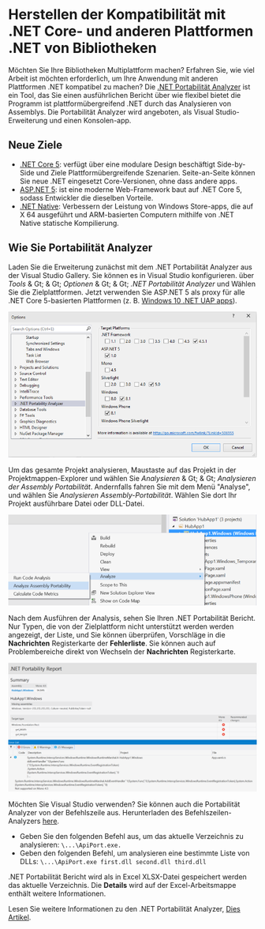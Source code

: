 Herstellen der Kompatibilität mit .NET Core- und anderen Plattformen .NET von Bibliotheken
==========================================================================================

Möchten Sie Ihre Bibliotheken Multiplattform machen?
Erfahren Sie, wie viel Arbeit ist möchten
erforderlich, um Ihre Anwendung mit anderen Plattformen .NET kompatibel zu machen?
Die [.NET Portabilität
Analyzer](https://visualstudiogallery.msdn.microsoft.com/1177943e-cfb7-4822-a8a6-e56c7905292b)
ist ein Tool, das Sie einen ausführlichen Bericht über wie flexibel bietet die
Programm ist plattformübergreifend .NET durch das Analysieren von Assemblys.
Die
Portabilität Analyzer wird angeboten, als Visual Studio-Erweiterung und einen
Konsolen-app.

Neue Ziele
----------

-   [.NET Core 5](https://www.dotnetfoundation.org/netcore5): verfügt über eine
modulare Design beschäftigt Side-by-Side und Ziele
Plattformübergreifende Szenarien.
   Seite-an-Seite können Sie neue .NET eingesetzt
Core-Versionen, ohne dass andere apps.
-   [ASP.NET 5](https://www.dotnetfoundation.org/aspnet-5): ist eine moderne
Web-Framework baut auf .NET Core 5, sodass Entwickler die
dieselben Vorteile.
-   [.NET
Native](http://blogs.msdn.com/b/dotnet/archive/2014/04/24/dotnetnative-performance.aspx):
Verbessern der Leistung von Windows Store-apps, die auf X 64 ausgeführt und
ARM-basierten Computern mithilfe von .NET Native statische Kompilierung.

Wie Sie Portabilität Analyzer
-----------------------------

Laden Sie die Erweiterung zunächst mit dem .NET Portabilität Analyzer
aus der Visual Studio Gallery.
Sie können es in Visual Studio konfigurieren.
über *Tools* & Gt; & Gt; *Optionen* & Gt; & Gt; *.NET Portabilität Analyzer* und
Wählen Sie die Zielplattformen.
Jetzt verwenden Sie ASP.NET 5 als proxy
für alle .NET Core 5-basierten Plattformen (z. B. [Windows 10 .NET UAP
apps](http://blogs.windows.com/buildingapps/2015/03/02/a-first-look-at-the-windows-10-universal-app-platform/)).

![Bild](images/portability_screenshot.png)

Um das gesamte Projekt analysieren, Maustaste auf das Projekt in der
Projektmappen-Explorer und wählen Sie *Analysieren* & Gt; & Gt; *Analysieren der Assembly
Portabilität*.
Andernfalls fahren Sie mit dem Menü "Analyse", und wählen Sie *Analysieren
Assembly-Portabilität*.
Wählen Sie dort Ihr Projekt ausführbare Datei oder
DLL-Datei.

![Bild](images/portability_solution_explorer.png)

Nach dem Ausführen der Analysis, sehen Sie Ihren .NET Portabilität Bericht.
Nur Typen, die von der Zielplattform nicht unterstützt werden werden angezeigt, der
Liste, und Sie können überprüfen, Vorschläge in die **Nachrichten** Registerkarte der
**Fehlerliste**.
Sie können auch auf Problembereiche direkt von Wechseln der
**Nachrichten** Registerkarte.

![Bild](images/portability_report.png)

Möchten Sie Visual Studio verwenden?
Sie können auch die Portabilität
Analyzer von der Befehlszeile aus.
Herunterladen des Befehlszeilen-Analyzers
[here](http://www.microsoft.com/en-us/download/details.aspx?id=42678).

-   Geben Sie den folgenden Befehl aus, um das aktuelle Verzeichnis zu analysieren:
`\...\ApiPort.exe.`
-   Geben den folgenden Befehl, um analysieren eine bestimmte Liste von DLLs:
`\...\ApiPort.exe first.dll second.dll third.dll`

.NET Portabilität Bericht wird als in Excel XLSX-Datei gespeichert werden
das aktuelle Verzeichnis.
Die **Details** wird auf der Excel-Arbeitsmappe
enthält weitere Informationen.

Lesen Sie weitere Informationen zu den .NET Portabilität Analyzer, [Dies
Artikel](http://blogs.msdn.com/b/dotnet/archive/2014/08/06/leveraging-existing-code-across-net-platforms.aspx).




